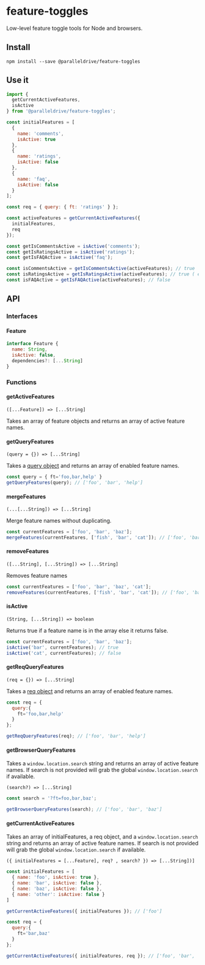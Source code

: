 # feature-toggles

Low-level feature toggle tools for Node and browsers.

## Install

```
npm install --save @paralleldrive/feature-toggles
```

## Use it

```js
import {
  getCurrentActiveFeatures,
  isActive
} from '@paralleldrive/feature-toggles';

const initialFeatures = [
  {
    name: 'comments',
    isActive: true
  },
  {
    name: 'ratings',
    isActive: false
  },
  {
    name: 'faq',
    isActive: false
  }
];

const req = { query: { ft: 'ratings' } };

const activeFeatures = getCurrentActiveFeatures({
  initialFeatures,
  req
});

const getIsCommentsActive = isActive('comments');
const getIsRatingsActive = isActive('ratings');
const getIsFAQActive = isActive('faq');

const isCommentsActive = getIsCommentsActive(activeFeatures); // true
const isRatingsActive = getIsRatingsActive(activeFeatures); // true ( enabled via req query object )
const isFAQActive = getIsFAQActive(activeFeatures); // false
```

## API

### Interfaces

#### Feature

```js
interface Feature {
  name: String,
  isActive: false,
  dependencies?: [...String]
}
```

### Functions

#### getActiveFeatures

`([...Feature]) => [...String]`

Takes an array of feature objects and returns an array of active feature names.

#### getQueryFeatures

`(query = {}) => [...String]`

Takes a [query object](https://nodejs.org/api/url.html) and returns an array of enabled feature names.

```js
const query = { ft='foo,bar,help' }
getQueryFeatures(query); // ['foo', 'bar', 'help']
```

#### mergeFeatures

`(...[...String]) => [...String]`

Merge feature names without duplicating.

```js
const currentFeatures = ['foo', 'bar', 'baz'];
mergeFeatures(currentFeatures, ['fish', 'bar', 'cat']); // ['foo', 'bar', 'baz', 'fish', 'cat']
```

#### removeFeatures

`([...String], [...String]) => [...String]`

Removes feature names

```js
const currentFeatures = ['foo', 'bar', 'baz', 'cat'];
removeFeatures(currentFeatures, ['fish', 'bar', 'cat']); // ['foo', 'baz']
```

#### isActive

`(String, [...String]) => boolean`

Returns true if a feature name is in the array else it returns false.

```js
const currentFeatures = ['foo', 'bar', 'baz'];
isActive('bar', currentFeatures); // true
isActive('cat', currentFeatures); // false
```

#### getReqQueryFeatures

`(req = {}) => [...String]`

Takes a [req object](https://expressjs.com/en/api.html#req.query) and returns an array of enabled feature names.

```js
const req = {
  query:{
    ft='foo,bar,help'
  }
};

getReqQueryFeatures(req); // ['foo', 'bar', 'help']
```

#### getBrowserQueryFeatures

Takes a `window.location.search` string and returns an array of active feature names. If search is not provided will grab the global `window.location.search` if available.

`(search?) => [...String]`

```js
const search = '?ft=foo,bar,baz';

getBrowserQueryFeatures(search); // ['foo', 'bar', 'baz']
```

#### getCurrentActiveFeatures

Takes an array of initialFeatures, a req object, and a `window.location.search` string and returns an array of active feature names. If search is not provided will grab the global `window.location.search` if available.

`({ initialFeatures = [...Feature], req? , search? }) => [...String])]`

```js
const initialFeatures = [
  { name: 'foo', isActive: true },
  { name: 'bar', isActive: false },
  { name: 'baz', isActive: false },
  { name: 'other': isActive: false }
]

getCurrentActiveFeatures({ initialFeatures }); // ['foo']

const req = {
  query:{
    ft='bar,baz'
  }
};

getCurrentActiveFeatures({ initialFeatures, req }); // ['foo', 'bar', 'baz']
```
